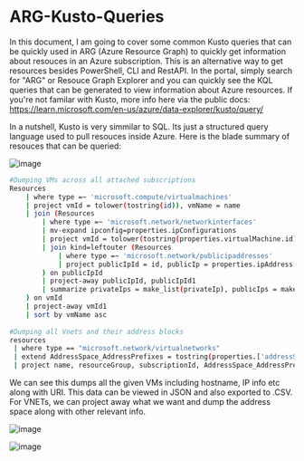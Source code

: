 # ARG-Kusto-Queries
In this document, I am going to cover some common Kusto queries that can be quickly used in ARG (Azure Resource Graph) to quickly get information about resouces in an Azure subscription. This is an alternative way to get resources besides PowerShell, CLI and RestAPI. In the portal, simply search for "ARG" or Resouce Graph Explorer and you can quickly see the KQL queries that can be generated to view information about Azure resources. If you're not familar with Kusto, more info here via the public docs: https://learn.microsoft.com/en-us/azure/data-explorer/kusto/query/

In a nutshell, Kusto is very simmilar to SQL. Its just a structured query language used to pull resouces inside Azure. Here is the blade summary of resouces that can be queried:

![image](https://user-images.githubusercontent.com/55964102/193878903-129562cf-2fe0-49b6-9fbd-e59f1411a901.png)

```bash
#Dumping VMs across all attached subscriptions 
Resources
    | where type =~ 'microsoft.compute/virtualmachines'
    | project vmId = tolower(tostring(id)), vmName = name
    | join (Resources
        | where type =~ 'microsoft.network/networkinterfaces'
        | mv-expand ipconfig=properties.ipConfigurations
        | project vmId = tolower(tostring(properties.virtualMachine.id)), privateIp = ipconfig.properties.privateIPAddress, publicIpId = tostring(ipconfig.properties.publicIPAddress.id)
        | join kind=leftouter (Resources
            | where type =~ 'microsoft.network/publicipaddresses'
            | project publicIpId = id, publicIp = properties.ipAddress
        ) on publicIpId
        | project-away publicIpId, publicIpId1
        | summarize privateIps = make_list(privateIp), publicIps = make_list(publicIp) by vmId
    ) on vmId
    | project-away vmId1
    | sort by vmName asc
    
#Dumping all Vnets and their address blocks
resources   
 | where type == "microsoft.network/virtualnetworks"
 | extend AddressSpace_AddressPrefixes = tostring(properties.['addressSpace'].['addressPrefixes'])
 | project name, resourceGroup, subscriptionId, AddressSpace_AddressPrefixes
 ```

We can see this dumps all the given VMs including hostname, IP info etc along with URI. This data can be viewed in JSON and also exported to .CSV. For VNETs, we can project away what we want and dump the address space along with other relevant info. 

![image](https://user-images.githubusercontent.com/55964102/193879712-61529fe1-a67a-432d-b986-0c9bdde86a01.png)

![image](https://user-images.githubusercontent.com/55964102/196306528-76dca023-0ac4-4f4a-82cf-5f770af220cd.png)


